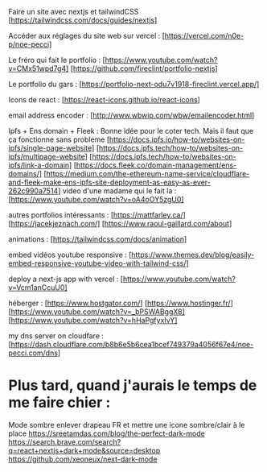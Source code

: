 Faire un site avec nextjs et tailwindCSS
[https://tailwindcss.com/docs/guides/nextjs]

Accéder aux réglages du site web sur vercel :
[https://vercel.com/n0e-p/noe-pecci]

Le fréro qui fait le portfolio :
[https://www.youtube.com/watch?v=CMx51wpd7g4]
[https://github.com/fireclint/portfolio-nextjs]

Le portfolio du gars :
[https://portfolio-next-odu7v1918-fireclint.vercel.app/]

Icons de react :
[https://react-icons.github.io/react-icons]

email address encoder :
[http://www.wbwip.com/wbw/emailencoder.html]

Ipfs + Ens domain + Fleek :
Bonne idée pour le coter tech. Mais il faut que ça fonctionne sans probleme
[https://docs.ipfs.io/how-to/websites-on-ipfs/single-page-website]
[https://docs.ipfs.tech/how-to/websites-on-ipfs/multipage-website]
[https://docs.ipfs.tech/how-to/websites-on-ipfs/link-a-domain]
[https://docs.fleek.co/domain-management/ens-domains/]
[https://medium.com/the-ethereum-name-service/cloudflare-and-fleek-make-ens-ipfs-site-deployment-as-easy-as-ever-262c990a7514]
video d'une madame qui le fait la : [https://www.youtube.com/watch?v=oA4oOY5zgU0]

autres portfolios intéressants :
[https://mattfarley.ca/]
[https://jacekjeznach.com/]
[https://www.raoul-gaillard.com/about]

animations :
[https://tailwindcss.com/docs/animation]

embed vidéos youtube responsive :
[https://www.themes.dev/blog/easily-embed-responsive-youtube-video-with-tailwind-css/]

deploy a next-js app with vercel :
[https://www.youtube.com/watch?v=Vcm1anCcuU0]

héberger :
[https://www.hostgator.com/]
[https://www.hostinger.fr/]
[https://www.youtube.com/watch?v=_bPSWABggX8]
[https://www.youtube.com/watch?v=hHaPgfyxIvY]

my dns server on cloudfare :
[https://dash.cloudflare.com/b8b6e5b6cea1bcef749379a4056f67e4/noe-pecci.com/dns]

# Plus tard, quand j'aurais le temps de me faire chier :

Mode sombre
enlever drapeau FR et mettre une icone sombre/clair à le place
https://sreetamdas.com/blog/the-perfect-dark-mode
https://search.brave.com/search?q=react+nextjs+dark+mode&source=desktop
https://github.com/xeoneux/next-dark-mode

